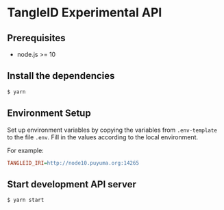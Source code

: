 # TangleID Experimental API

## Prerequisites

- node.js >= 10

## Install the dependencies

```bash
$ yarn
```

## Environment Setup

Set up environment variables by copying the variables from `.env-template` to the file `.env`. Fill in the values according to the local environment.

For example:

```ini
TANGLEID_IRI=http://node10.puyuma.org:14265
```

## Start development API server

```bash
$ yarn start
```
